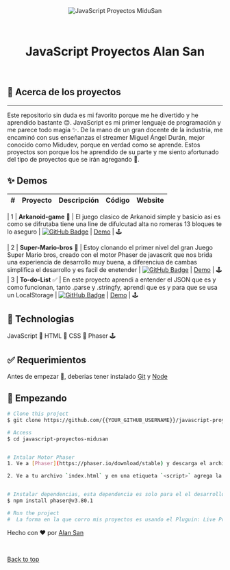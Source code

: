 <div align="center" id="top"> 
  <img src="./.github/app.gif" alt="JavaScript Proyectos MiduSan" />

  &#xa0;

  <!-- <a href="https://javascriptproyectosmidusan.netlify.app">Demo</a> -->
</div>

<h1 align="center">JavaScript Proyectos Alan San</h1>

<!-- <p align="center">
  <img alt="Github top language" src="https://img.shields.io/github/languages/top/{{YOUR_GITHUB_USERNAME}}/javascript-proyectos-midusan?color=56BEB8">

  <img alt="Github language count" src="https://img.shields.io/github/languages/count/{{YOUR_GITHUB_USERNAME}}/javascript-proyectos-midusan?color=56BEB8">

  <img alt="Repository size" src="https://img.shields.io/github/repo-size/{{YOUR_GITHUB_USERNAME}}/javascript-proyectos-midusan?color=56BEB8">

  <img alt="License" src="https://img.shields.io/github/license/{{YOUR_GITHUB_USERNAME}}/javascript-proyectos-midusan?color=56BEB8"> -->

  <!-- <img alt="Github issues" src="https://img.shields.io/github/issues/{{YOUR_GITHUB_USERNAME}}/javascript-proyectos-midusan?color=56BEB8" /> -->

  <!-- <img alt="Github forks" src="https://img.shields.io/github/forks/{{YOUR_GITHUB_USERNAME}}/javascript-proyectos-midusan?color=56BEB8" /> -->

  <!-- <img alt="Github stars" src="https://img.shields.io/github/stars/{{YOUR_GITHUB_USERNAME}}/javascript-proyectos-midusan?color=56BEB8" /> -->
</p>

<!-- Status -->

<!-- <h4 align="center"> 
	🚧  JavaScript Proyectos Alan San 🚀 Under construction...  🚧
</h4> 

<hr> -->
<!-- 
<p align="center">
  <a href="#dart-about">About</a> &#xa0; | &#xa0; 
  <a href="#sparkles-features">Features</a> &#xa0; | &#xa0;
  <a href="#rocket-technologies">Technologies</a> &#xa0; | &#xa0;
  <a href="#white_check_mark-requirements">Requirements</a> &#xa0; | &#xa0;
  <a href="#checkered_flag-starting">Starting</a> &#xa0; | &#xa0;
  <a href="#memo-license">License</a> &#xa0; | &#xa0;
  <a href="https://github.com/{{YOUR_GITHUB_USERNAME}}" target="_blank">Author</a>
</p> -->

<br>

## :dart: Acerca de los proyectos ##

---

Este repositorio sin duda es mi favorito porque me he divertido y he aprendido bastante 😊. JavaScript es mi primer lenguaje de programación y me parece todo magia ✨. De la mano de un gran docente de la industria, me encaminó con sus enseñanzas el streamer Miguel Ángel Durán, mejor conocido como Midudev, porque en verdad como se aprende. Estos proyectos son porque los he aprendido de su parte y me siento afortunado del tipo de proyectos que se irán agregando 🚀.




## ✨ Demos

| #   | Proyecto          | Descripción                                                              | Código                                                                                                                                                                                    | Website                                                                                                                                                 |
| --- | ----------------- | ------------------------------------------------------------------------ | ----------------------------------------------------------------------------------------------------------------------------------------------------------------------------------------- | ------------------------------------------------------------------------------------------------------------------------------------------------------- |

| 1   | **Arkanoid-game** 🧱 | El juego clasico de Arkanoid simple y basicio asi es como se difrutaba tiene una line de difulcutad alta no romeras 13 bloques te lo aseguro          | [![GitHub Badge](https://img.shields.io/badge/Código-181717?logo=github&logoColor=fff&style=flat-square)](https://github.com/AlanSan1195/JavaScript-Proyects/tree/main/01%20-arkanold-Game) | [Demo](https://arkanoidsan.netlify.app/) | 🕹️

| 2   | **Super-Mario-bros** 🍄 | Estoy clonando el primer nivel del gran Juego Super Mario bros, creado con el motor Phaser de javascrit que nos brida una experiencia de desarrollo muy buena, a diferenciua de cambas simplifica el desarrollo y es facil de enetender | [![GitHub Badge](https://img.shields.io/badge/Código-181717?logo=github&logoColor=fff&style=flat-square)](https://github.com/AlanSan1195/JavaScript-Proyects/tree/practicas/02%20-mario-bors) | [Demo](https://supermariobrosgame.netlify.app/) | 🕹️
| 3   | **To-do-List** ✅ | En este proyecto aprendi a entender el JSON que es y como funcionan, tanto .parse y .stringfy, aprendi que es y para que se usa un LocalStorage  | [![GitHub Badge](https://img.shields.io/badge/Código-181717?logo=github&logoColor=fff&style=flat-square)](https://github.com/AlanSan1195/JavaScript-Proyects/tree/practicas/03%20-to-do-list) | [Demo](https://to-do-listsan.netlify.app/) | 🕹️





## :rocket: Technologias ##
JavaScript 🧀
HTML 🥕
CSS 💙
Phaser 🕹️
## :white_check_mark: Requerimientos ##

Antes de empezar :checkered_flag:, deberias tener instalado [Git](https://git-scm.com) y [Node](https://nodejs.org/en/)

## :checkered_flag: Empezando ##

```bash
# Clone this project
$ git clone https://github.com/{{YOUR_GITHUB_USERNAME}}/javascript-proyectos-midusan

# Access
$ cd javascript-proyectos-midusan


# Intalar Motor Phaser
1. Ve a [Phaser](https://phaser.io/download/stable) y descarga el archivo ya minificado `.js` y llévalo a la carpeta del proyecto. No te preocupes, este archivo no se tiene que editar ni nada.

2. Ve a tu archivo `index.html` y en una etiqueta `<script>` agrega la ruta del motor de Phaser, que es el archivo que descargamos.


# Instalar dependencias, esta dependencia es solo para el el desarrollo del proyecto 02 de Super Mario Bros que es el motor de JavaScript que utilizamos para su desarrollo
$ npm install phaser@v3.80.1

# Run the project
#  La forma en la que corro mis proyectos es usando el Pluguin: Live Preview mi Microsoft, la recomiendo mucho

```

<!-- ## :memo: License ##

This project is under license from MIT. For more details, see the [LICENSE](LICENSE.md) file. -->


Hecho con :heart: por <a href="https://github.com/AlanSan1195" target="_blank">Alan San</a>

&#xa0;

<a href="#top">Back to top</a>
